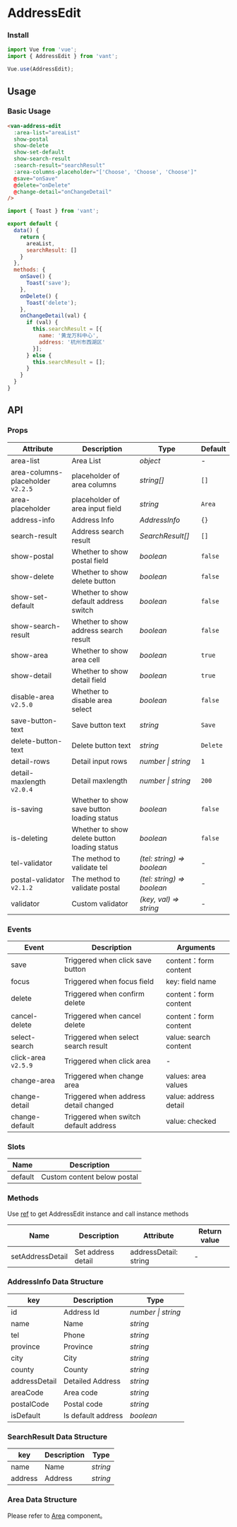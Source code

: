 # AddressEdit

### Install

```js
import Vue from 'vue';
import { AddressEdit } from 'vant';

Vue.use(AddressEdit);
```

## Usage

### Basic Usage

```html
<van-address-edit
  :area-list="areaList"
  show-postal
  show-delete
  show-set-default
  show-search-result
  :search-result="searchResult"
  :area-columns-placeholder="['Choose', 'Choose', 'Choose']"
  @save="onSave"
  @delete="onDelete"
  @change-detail="onChangeDetail"
/>
```

```js
import { Toast } from 'vant';

export default {
  data() {
    return {
      areaList,
      searchResult: []
    }
  },
  methods: {
    onSave() {
      Toast('save');
    },
    onDelete() {
      Toast('delete');
    },
    onChangeDetail(val) {
      if (val) {
        this.searchResult = [{
          name: '黄龙万科中心',
          address: '杭州市西湖区'
        }];
      } else {
        this.searchResult = [];
      }
    }
  }
}
```

## API

### Props

| Attribute | Description | Type | Default |
|------|------|------|------|
| area-list | Area List | *object* | - |
| area-columns-placeholder `v2.2.5` | placeholder of area columns | *string[]* | `[]` |
| area-placeholder | placeholder of area input field | *string* | `Area` |
| address-info | Address Info | *AddressInfo* | `{}` |
| search-result | Address search result | *SearchResult[]* | `[]` |
| show-postal | Whether to show postal field | *boolean* | `false` |
| show-delete | Whether to show delete button | *boolean* | `false` |
| show-set-default | Whether to show default address switch | *boolean* | `false` |
| show-search-result | Whether to show address search result | *boolean* | `false` |
| show-area | Whether to show area cell | *boolean* | `true` |
| show-detail | Whether to show detail field | *boolean* | `true` |
| disable-area `v2.5.0` | Whether to disable area select | *boolean* | `false` |
| save-button-text | Save button text | *string* | `Save` |
| delete-button-text | Delete button text | *string* | `Delete` |
| detail-rows | Detail input rows | *number \| string* | `1` |
| detail-maxlength `v2.0.4` | Detail maxlength | *number \| string* | `200` |
| is-saving | Whether to show save button loading status | *boolean* | `false` |
| is-deleting | Whether to show delete button loading status | *boolean* | `false` |
| tel-validator | The method to validate tel | *(tel: string) => boolean* | - |
| postal-validator `v2.1.2` | The method to validate postal | *(tel: string) => boolean* | - |
| validator | Custom validator | *(key, val) => string* | - |

### Events

| Event | Description | Arguments |
|------|------|------|
| save | Triggered when click save button | content：form content |
| focus | Triggered when focus field | key: field name |
| delete | Triggered when confirm delete | content：form content |
| cancel-delete | Triggered when cancel delete | content：form content |
| select-search | Triggered when select search result | value: search content |
| click-area `v2.5.9` | Triggered when click area | - |
| change-area | Triggered when change area | values: area values |
| change-detail | Triggered when address detail changed | value: address detail |
| change-default | Triggered when switch default address | value: checked |

### Slots

| Name | Description |
|------|------|
| default | Custom content below postal |

### Methods

Use [ref](https://vuejs.org/v2/api/#ref) to get AddressEdit instance and call instance methods

| Name | Description | Attribute | Return value |
|------|------|------|------|
| setAddressDetail | Set address detail | addressDetail: string | - |

### AddressInfo Data Structure

| key | Description | Type |
|------|------|------|
| id | Address Id | *number \| string* |
| name | Name | *string* |
| tel | Phone | *string* |
| province | Province | *string* |
| city | City | *string* |
| county | County | *string* |
| addressDetail | Detailed Address | *string* |
| areaCode | Area code | *string* |
| postalCode | Postal code | *string* |
| isDefault | Is default address | *boolean* |

### SearchResult Data Structure

| key | Description | Type |
|------|------|------|
| name | Name | *string* |
| address | Address | *string* |

### Area Data Structure

Please refer to [Area](#/en-US/area) component。
